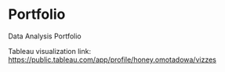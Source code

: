 # Portfolio
Data Analysis Portfolio

Tableau visualization link: https://public.tableau.com/app/profile/honey.omotadowa/vizzes


